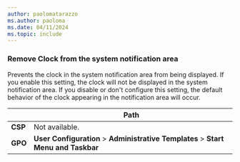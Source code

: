 ```yaml
---
author: paolomatarazzo
ms.author: paoloma
ms.date: 04/11/2024
ms.topic: include
---
```


### Remove Clock from the system notification area

Prevents the clock in the system notification area from being displayed. If you enable this setting, the clock will not be displayed in the system notification area. If you disable or don't configure this setting, the default behavior of the clock appearing in the notification area will occur.

|  | Path |
|--|--|
| **CSP** | Not available. |
| **GPO** | **User Configuration** > **Administrative Templates** > **Start Menu and Taskbar** |
